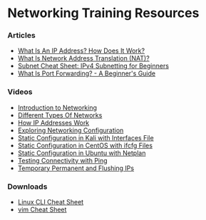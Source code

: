 
# Networking Training Resources

### Articles

- [What Is An IP Address? How Does It Work?](https://www.fortinet.com/resources/cyberglossary/what-is-ip-address#:~:text=An%20Internet%20Protocol%20(IP)%20address,use%20the%20internet%20to%20communicate)
- [What Is Network Address Translation (NAT)?](https://www.cisco.com/c/en/us/products/routers/network-address-translation.html#:~:text=NAT%20is%20a%20networking%20feature,separates%20public%20and%20private%20networks.)
- [Subnet Cheat Sheet: IPv4 Subnetting for Beginners](https://www.networkcomputing.com/ip-subnetting/subnet-cheat-sheet-ipv4-subnetting-for-beginners)
- [What Is Port Forwarding? - A Beginner's Guide](https://learn.g2.com/port-forwarding)

### Videos
- [Introduction to Networking](https://www.youtube.com/watch?v=9SIjoeE93lo)
- [Different Types Of Networks](https://www.youtube.com/watch?v=h42qLaQM0_s)
- [How IP Addresses Work](https://www.youtube.com/watch?v=v8aYhOxZuNg)
- [Exploring Networking Configuration](https://www.youtube.com/watch?v=CfLYrLpsUsQ)
- [Static Configuration in Kali with Interfaces File](https://www.youtube.com/watch?v=6AG68GIMw5o)
- [Static Configuration in CentOS with ifcfg Files](https://www.youtube.com/watch?v=fQPJNI6zI8g)
- [Static Configuration in Ubuntu with Netplan](https://www.youtube.com/watch?v=3vbFNmnJCl0)
- [Testing Connectivity with Ping](https://www.youtube.com/watch?v=DROCT3-hU3c)
- [Temporary Permanent and Flushing IPs](https://www.youtube.com/watch?v=von08e7PlWk)

### Downloads
- <a href="./downloads/lecture3-0ifcfg-eth0" download>Linux CLI Cheat Sheet</a><br>
- <a href="./downloads/lecture3-00-installer-config.yaml" download>vim Cheat Sheet</a><br>